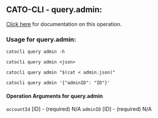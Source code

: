 
## CATO-CLI - query.admin:
[Click here](https://api.catonetworks.com/documentation/#query-admin) for documentation on this operation.

### Usage for query.admin:

`catocli query admin -h`

`catocli query admin <json>`

`catocli query admin "$(cat < admin.json)"`

`catocli query admin '{"adminID": "ID"}'`

#### Operation Arguments for query.admin ####
`accountId` [ID] - (required) N/A 
`adminID` [ID] - (required) N/A 
